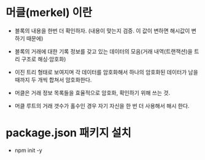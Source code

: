 # 머클(merkel) 이란

- 블록의 내용을 한번 더 확인하자. (내용이 맞는지 검증. 이 값이 변하면 해시값이 변하기 때문에)
- 블록의 거래에 대한 기록 정보를 갖고 있는 데이터의 모음(거래 내역(트랜잭션)을 트리 구조로 해싱·암호화)
- 이진 트리 형태로 보여지며 각 데이터를 암호화해서 하나의 암호화된 데이터가 남을 때까지 두 개씩 합쳐서 암호화한다.
- 머클은 거래 정보 목록들을 효율적으로 암호화, 확인하기 위해 쓰는 것.

- 머클 루트의 거래 갯수가 홀수인 경우 자기 자신을 한 번 더 사용해서 해시 한다.

# package.json 패키지 설치

- npm init -y
